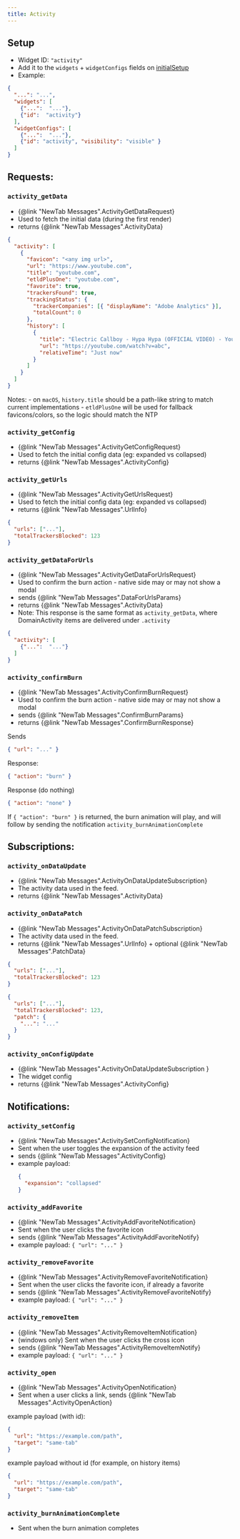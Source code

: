 ```yaml
---
title: Activity
---
```


## Setup

- Widget ID: `"activity"`
- Add it to the `widgets` + `widgetConfigs` fields on [initialSetup](../new-tab.md)
- Example:

```json
{
  "...": "...",
  "widgets": [
    {"...":  "..."},
    {"id":  "activity"}
  ],
  "widgetConfigs": [
    {"...":  "..."},
    {"id": "activity", "visibility": "visible" }
  ]
}
```

## Requests:
### `activity_getData` 
- {@link "NewTab Messages".ActivityGetDataRequest}
- Used to fetch the initial data (during the first render)
- returns {@link "NewTab Messages".ActivityData}

```json
{
  "activity": [
    {
      "favicon": "<any img url>",
      "url": "https://www.youtube.com",
      "title": "youtube.com",
      "etldPlusOne": "youtube.com",
      "favorite": true,
      "trackersFound": true,
      "trackingStatus": {
        "trackerCompanies": [{ "displayName": "Adobe Analytics" }],
        "totalCount": 0
      },
      "history": [
        {
          "title": "Electric Callboy - Hypa Hypa (OFFICIAL VIDEO) - YouTube",
          "url": "https://youtube.com/watch?v=abc",
          "relativeTime": "Just now"
        }
      ]
    }
  ]
}
```

Notes: 
    - on `macOS`, `history.title` should be a path-like string to match current implementations
    - `etldPlusOne` will be used for fallback favicons/colors, so the logic should match the NTP

### `activity_getConfig`
- {@link "NewTab Messages".ActivityGetConfigRequest}
- Used to fetch the initial config data (eg: expanded vs collapsed)
- returns {@link "NewTab Messages".ActivityConfig}

### `activity_getUrls`
- {@link "NewTab Messages".ActivityGetUrlsRequest}
- Used to fetch the initial config data (eg: expanded vs collapsed)
- returns {@link "NewTab Messages".UrlInfo}

```json
{
  "urls": ["..."],
  "totalTrackersBlocked": 123
}
```

### `activity_getDataForUrls`
- {@link "NewTab Messages".ActivityGetDataForUrlsRequest}
- Used to confirm the burn action - native side may or may not show a modal
- sends {@link "NewTab Messages".DataForUrlsParams}
- returns {@link "NewTab Messages".ActivityData}
- Note: This response is the same format as `activity_getData`, where DomainActivity items are delivered under `.activity`

```json
{
  "activity": [
    {"...":  "..."}
  ]
}
```


### `activity_confirmBurn`
- {@link "NewTab Messages".ActivityConfirmBurnRequest}
- Used to confirm the burn action - native side may or may not show a modal
- sends {@link "NewTab Messages".ConfirmBurnParams}
- returns {@link "NewTab Messages".ConfirmBurnResponse}

Sends
```json
{ "url": "..." }
```

Response:
```json
{ "action": "burn" }
```

Response (do nothing)
```json
{ "action": "none" }
```

If `{ "action": "burn" }` is returned, the burn animation will play, and will follow 
by sending the notification `activity_burnAnimationComplete` 

## Subscriptions:
### `activity_onDataUpdate`
- {@link "NewTab Messages".ActivityOnDataUpdateSubscription}
- The activity data used in the feed.
- returns {@link "NewTab Messages".ActivityData}

### `activity_onDataPatch`
- {@link "NewTab Messages".ActivityOnDataPatchSubscription}
- The activity data used in the feed.
- returns {@link "NewTab Messages".UrlInfo} + optional {@link "NewTab Messages".PatchData}

```json
{
  "urls": ["..."],
  "totalTrackersBlocked": 123
}
```
```json
{
  "urls": ["..."],
  "totalTrackersBlocked": 123,
  "patch": {
    "...": "..."
  }
}
```

### `activity_onConfigUpdate` 
- {@link "NewTab Messages".ActivityOnDataUpdateSubscription }
- The widget config
- returns {@link "NewTab Messages".ActivityConfig}

## Notifications:

### `activity_setConfig` 
- {@link "NewTab Messages".ActivitySetConfigNotification}
- Sent when the user toggles the expansion of the activity feed
- sends {@link "NewTab Messages".ActivityConfig}
- example payload:
  ```json
  {
    "expansion": "collapsed"
  }
  ```

### `activity_addFavorite`
- {@link "NewTab Messages".ActivityAddFavoriteNotification}
- Sent when the user clicks the favorite icon
- sends {@link "NewTab Messages".ActivityAddFavoriteNotify}
- example payload: `{ "url": "..." }`

### `activity_removeFavorite`
- {@link "NewTab Messages".ActivityRemoveFavoriteNotification}
- Sent when the user clicks the favorite icon, if already a favorite
- sends {@link "NewTab Messages".ActivityRemoveFavoriteNotify}
- example payload: `{ "url": "..." }`

### `activity_removeItem`
- {@link "NewTab Messages".ActivityRemoveItemNotification}
- (windows only) Sent when the user clicks the cross icon
- sends {@link "NewTab Messages".ActivityRemoveItemNotify}
- example payload: `{ "url": "..." }`

### `activity_open`
- {@link "NewTab Messages".ActivityOpenNotification}
- Sent when a user clicks a link, sends {@link "NewTab Messages".ActivityOpenAction}

example payload (with id):
```json
{ 
  "url": "https://example.com/path", 
  "target": "same-tab" 
}
```

example payload without id (for example, on history items)
```json
{
  "url": "https://example.com/path",
  "target": "same-tab"
}
```

### `activity_burnAnimationComplete`
- Sent when the burn animation completes